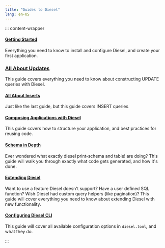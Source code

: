 ```yaml
---
title: "Guides to Diesel"
lang: en-US
---
```


::: content-wrapper

#### [Getting Started](./getting-started.md)

Everything you need to know to install and configure Diesel, and create your first application.

### [All About Updates](./all-about-updates.md)

This guide covers everything you need to know about constructing UPDATE queries with Diesel.

#### [All About Inserts](./all-about-inserts.md)

Just like the last guide, but this guide covers INSERT queries.

#### [Composing Applications with Diesel](./composing-applications.md)

This guide covers how to structure your application, and best practices for reusing code.

#### [Schema in Depth](./schema-in-depth.md)

Ever wondered what exactly diesel print-schema and table! are doing?
This guide will walk you through exactly what code gets generated, and how it's done.

#### [Extending Diesel](./extending-diesel.md)

Want to use a feature Diesel doesn't support? Have a user defined SQL function?
Wish Diesel had custom query helpers (like pagination)?
This guide will cover everything you need to know about extending Diesel
with new functionality.

#### [Configuring Diesel CLI](./configuring-diesel-cli.md)

This guide will cover all available configuration options in `diesel.toml`, and what they do.

:::
